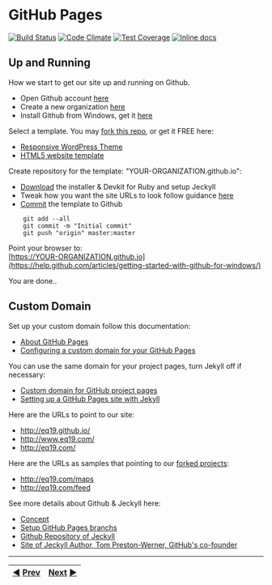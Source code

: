 # GitHub Pages

[![Build Status](https://travis-ci.org/guard/guard.svg)](https://travis-ci.org/guard/guard) [![Code Climate](https://codeclimate.com/github/guard/guard/badges/gpa.svg)](https://codeclimate.com/github/guard/guard) [![Test Coverage](https://codeclimate.com/github/guard/guard/badges/coverage.svg)](https://codeclimate.com/github/guard/guard) [![Inline docs](http://inch-ci.org/github/guard/guard.svg)](http://inch-ci.org/github/guard/guard)

## Up and Running
How we start to get our site up and running on Github.

* Open Github account [here](https://github.com/join)
* Create a new organization [here](https://github.com/organizations/new)
* Install Github from Windows, get it [here](https://windows.github.com/)

Select a template. You may [fork this repo](https://github.com/eq19/eq19.github.io/fork), or get it FREE here:
* [Responsive WordPress Theme](https://www.templatemonster.com/free-templates/globaly-responsive-consulting-wordpress-theme-52382.html)
* [HTML5 website template](https://www.templatemo.com/preview/templatemo_395_urbanic)

Create repository for the template: "YOUR-ORGANIZATION.github.io":
* [Download](http://jekyll-windows.juthilo.com/1-ruby-and-devkit/) the installer & Devkit for Ruby and setup Jeckyll
* Tweak how you want the site URLs to look follow guidance [here](http://jekyllrb.com/docs/structure/)
* [Commit](http://martinbuberl.com/blog/setup-jekyll-on-windows-and-host-it-on-github-pages/ ) the template to Github
```
    git add --all
    git commit -m "Initial commit"    
    git push "origin" master:master
```

Point your browser to:    
[https://YOUR-ORGANIZATION.github.io](https://help.github.com/articles/getting-started-with-github-for-windows/)

You are done..    

## Custom Domain
Set up your custom domain follow this documentation:  
* [About GitHub Pages](https://docs.github.com/en/pages/getting-started-with-github-pages/about-github-pages)
* [Configuring a custom domain for your GitHub Pages](https://help.github.com/articles/setting-up-a-custom-domain-with-github-pages/)

You can use the same domain for your project pages, turn Jekyll off if necessary:   
* [Custom domain for GitHub project pages](https://stackoverflow.com/questions/9082499/custom-domain-for-github-project-pages)
* [Setting up a GitHub Pages site with Jekyll](https://docs.github.com/en/pages/setting-up-a-github-pages-site-with-jekyll#troubleshooting) 

Here are the URLs to point to our site:    
* http://eq19.github.io/   
* http://www.eq19.com/    
* http://eq19.com/

Here are the URLs as samples that pointing to our [forked projects](https://github.com/search?utf8=%E2%9C%93&q=%40eq19+fork%3Aonly+user%3Aeq19+fork%3Aonly&type=Repositories&ref=advsearch&s=updated): 
* http://eq19.com/maps
* http://eq19.com/feed

See more details about Github & Jeckyll here:  
* [Concept](http://tom.preston-werner.com/2008/11/17/blogging-like-a-hacker.html)  
* [Setup GitHub Pages branchs](https://gist.github.com/chrisjacob/833223)  
* [Github Repository of Jeckyll](https://github.com/mojombo/tpw) 
* [Site of Jeckyll Author, Tom Preston-Werner, GitHub's co-founder](http://tom.preston-werner.com)
***
|[:arrow_backward:](https://github.com/eq19) [Prev](https://github.com/eq19)|[Next](http://eq19.github.io/) [:arrow_forward:](http://eq19.github.io/)|
|:----|----:|
